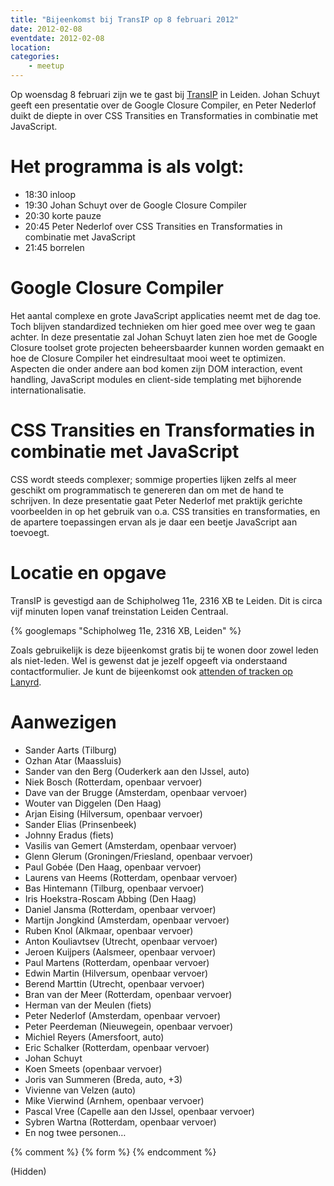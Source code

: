 ```yaml
---
title: "Bijeenkomst bij TransIP op 8 februari 2012"
date: 2012-02-08
eventdate: 2012-02-08
location: 
categories: 
    - meetup
---
```

Op woensdag 8 februari zijn we te gast bij [TransIP](http://www.transip.nl) in Leiden. Johan Schuyt geeft een presentatie over de Google Closure Compiler, en Peter Nederlof duikt de diepte in over CSS Transities en Transformaties in combinatie met JavaScript.

# Het programma is als volgt:

* 18:30 inloop
* 19:30 Johan Schuyt over de Google Closure Compiler
* 20:30 korte pauze
* 20:45 Peter Nederlof over CSS Transities en Transformaties in combinatie met JavaScript
* 21:45 borrelen

# Google Closure Compiler

Het aantal complexe en grote JavaScript applicaties neemt met de dag toe. Toch blijven standardized technieken om hier goed mee over weg te gaan achter. In deze presentatie zal Johan Schuyt laten zien hoe met de Google Closure toolset grote projecten beheersbaarder kunnen worden gemaakt en hoe de Closure Compiler het eindresultaat mooi weet te optimizen. Aspecten die onder andere aan bod komen zijn DOM interaction, event handling, JavaScript modules en client-side templating met bijhorende internationalisatie.

# CSS Transities en Transformaties in combinatie met JavaScript

CSS wordt steeds complexer; sommige properties lijken zelfs al meer geschikt om programmatisch te genereren dan om met de hand te schrijven. In deze presentatie gaat Peter Nederlof met praktijk gerichte voorbeelden in op het gebruik van o.a. CSS transities en transformaties, en de apartere toepassingen ervan als je daar een beetje JavaScript aan toevoegt.

# Locatie en opgave

TransIP is gevestigd aan de Schipholweg 11e, 2316 XB te Leiden. Dit is circa vijf minuten lopen vanaf treinstation Leiden Centraal.

{% googlemaps "Schipholweg 11e, 2316 XB, Leiden" %}

Zoals gebruikelijk is deze bijeenkomst gratis bij te wonen door zowel leden als niet-leden. Wel is gewenst dat je jezelf opgeeft via onderstaand contactformulier. Je kunt de bijeenkomst ook [attenden of tracken op Lanyrd](http://lanyrd.com/2012/fronteers-transip/).

# Aanwezigen

* Sander Aarts (Tilburg)
* Ozhan Atar (Maassluis)
* Sander van den Berg (Ouderkerk aan den IJssel, auto)
* Niek Bosch (Rotterdam, openbaar vervoer)
* Dave van der Brugge (Amsterdam, openbaar vervoer)
* Wouter van Diggelen (Den Haag)
* Arjan Eising (Hilversum, openbaar vervoer)
* Sander Elias (Prinsenbeek)
* Johnny Eradus (fiets)
* Vasilis van Gemert (Amsterdam, openbaar vervoer)
* Glenn Glerum (Groningen/Friesland, openbaar vervoer)
* Paul Gobée (Den Haag, openbaar vervoer)
* Laurens van Heems (Rotterdam, openbaar vervoer)
* Bas Hintemann (Tilburg, openbaar vervoer)
* Iris Hoekstra-Roscam Abbing (Den Haag)
* Daniel Jansma (Rotterdam, openbaar vervoer)
* Martijn Jongkind (Amsterdam, openbaar vervoer)
* Ruben Knol (Alkmaar, openbaar vervoer)
* Anton Kouliavtsev (Utrecht, openbaar vervoer)
* Jeroen Kuijpers (Aalsmeer, openbaar vervoer)
* Paul Martens (Rotterdam, openbaar vervoer)
* Edwin Martin (Hilversum, openbaar vervoer)
* Berend Marttin (Utrecht, openbaar vervoer)
* Bran van der Meer (Rotterdam, openbaar vervoer)
* Herman van der Meulen (fiets)
* Peter Nederlof (Amsterdam, openbaar vervoer)
* Peter Peerdeman (Nieuwegein, openbaar vervoer)
* Michiel Reyers (Amersfoort, auto)
* Eric Schalker (Rotterdam, openbaar vervoer)
* Johan Schuyt
* Koen Smeets (openbaar vervoer)
* Joris van Summeren (Breda, auto, +3)
* Vivienne van Velzen (auto)
* Mike Vierwind (Arnhem, openbaar vervoer)
* Pascal Vree (Capelle aan den IJssel, openbaar vervoer)
* Sybren Wartna (Rotterdam, openbaar vervoer)
* En nog twee personen…

{% comment %}
{% form %}
{% endcomment %}

(Hidden)